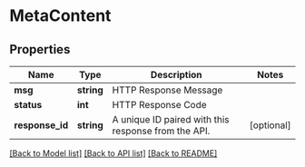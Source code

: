 # MetaContent

## Properties
Name | Type | Description | Notes
------------ | ------------- | ------------- | -------------
**msg** | **string** | HTTP Response Message | 
**status** | **int** | HTTP Response Code | 
**response_id** | **string** | A unique ID paired with this response from the API. | [optional] 

[[Back to Model list]](../README.md#documentation-for-models) [[Back to API list]](../README.md#documentation-for-api-endpoints) [[Back to README]](../README.md)


